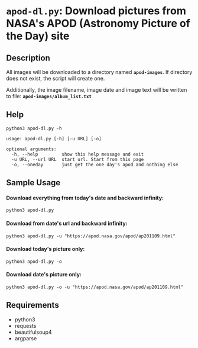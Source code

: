 # `apod-dl.py`:  Download pictures from NASA's APOD (Astronomy Picture of the Day) site

## Description

All images will be downloaded to a directory named **`apod-images`**.  If directory does not exist, the script will create one.

Additionally, the image filename, image date and image text will be written to file: **`apod-images/album_list.txt`**


## Help
```shell
python3 apod-dl.py -h

usage: apod-dl.py [-h] [-u URL] [-o]

optional arguments:
  -h, --help         show this help message and exit
  -u URL, --url URL  start url. Start from this page
  -o, --oneday       just get the one day's apod and nothing else
```

## Sample Usage
#### Download everything from today's date and backward infinity:
```shell
python3 apod-dl.py 
```

#### Download from date's url and backward infinity:
```shell
python3 apod-dl.py -u "https://apod.nasa.gov/apod/ap201109.html"
```

#### Download today's picture only:
```shell
python3 apod-dl.py -o
```

#### Download date's picture only:
```shell
python3 apod-dl.py -o -u "https://apod.nasa.gov/apod/ap201109.html"
```

## Requirements
- python3
- requests
- beautifulsoup4
- argparse

